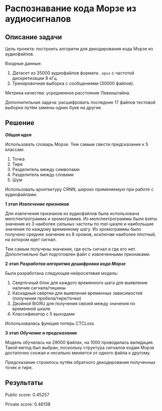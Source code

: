 # Распознавание кода Морзе из аудиосигналов

## Описание задачи

Цель проекта: построить алгоритм для декодирования кода Морзе из аудиофайлов.

Входные данные:
1. Датасет из 35000 аудиофайлов формата `.opus` с частотой дискретизации 8 кГц.
2. Тренировочная выборка с сообщениями (30000 файлов).

Метрика качества: усредненное расстояние Левенштайна.

Дополнительная задача: расшифровать последние 17 файлов тестовой выборки путём замены одних букв на другие.

## Решение

***Общая идея***

Использовать словарь Морзе.
Тем самым свести предсказание к 5 классам:
1) Точка
2) Тире
3) Разделитель между символами
4) Разделитель между словами
5) Шум

Использовать архитектуру CRNN, широко применяемую при работе с аудиофайлами.

**1 этап**
***Извлечение признаков***

Для извлечения признаков из аудиофайлов была использована мелспектрограмма и хромограмма.
Из мелспектрограммы были взяты значения из 3 наиболее сильных частоты по mel-шкале и наибольшие значения по каждому временному шагу.
Из хромограммы было получено среднее значение из 8 хромов, исключая наиболее плотный, на котором идет сигнал.

Тем самым получены значения, где есть сигнал и где его нет.
Дополнтиельно был подготовлен файл с извлеченными признаками.

**2 этап**
***Разработка алгоритма дешифровки кода Морзе***

Была разработана следующая нейросетевая модель:
1) Сверточный блок для каждого временного шага для выявления наличия сигнала/тишины
2) Каскадный свёртки для выявления временных зависимостей (получения пробела/тире/точки)
3) Двойной BiGRU для получения связей между значения по временной шкале
4) Классификатор с 5 выходами

Использовалась функция потерь CTCLoss

**3 этап**
***Обучение и предсказание***

Модель обучалась на 29000 файлах, на 1000 проводилась валидация. Такой метод был выбран, поскольку структура сигналов кодам Морзе достаточно схожая и несильно меняется от одного файла к другому.

Предсказание строилось путём обратного декодирования полученных точек и тире.

## Результаты

Public score: 0.45257

Private score: 0.46138
